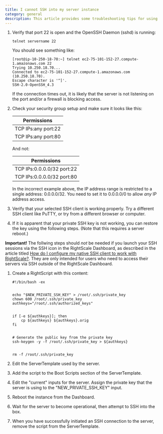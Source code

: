 ```yaml
---
title: I cannot SSH into my server instance
category: general
description: This article provides some troubleshooting tips for using SSH to access your server instance.
---
```


1. Verify that port 22 is open and the OpenSSH Daemon (sshd) is running:  

    ~~~
    telnet servername 22  
    ~~~   

    You should see something like:

    ~~~
    [root@ip-10-250-18-70:~] telnet ec2-75-101-152-27.compute-1.amazonaws.com 22
    Trying 10.250.18.70...
    Connected to ec2-75-101-152-27.compute-1.amazonaws.com (10.250.18.70).
    Escape character is '^]'.
    SSH-2.0-OpenSSH_4.3
    ~~~

    If the connection times out, it is likely that the server is not listening on the port and/or a firewall is blocking access.&nbsp;&nbsp;

2. Check your security group setup and make sure it looks like this:

    | Permissions |
    | ----------- |
    | TCP IPs:any port:22 |
    | TCP IPs:any port:80 |

    And not:

    | Permissions |
    | ----------- |
    | TCP IPs:0.0.0.0/32 port:22 |
    | TCP IPs:0.0.0.0/32 port:80 |

    In the incorrect example above, the IP address range is restricted to a single address: 0.0.0.0/32. You need&nbsp;to set it to 0.0.0.0/0 to allow _any_ IP address access.

3. Verify that your selected SSH client is working properly. Try a different SSH client like PuTTY, or try from a different browser or computer.

4. If it is apparent that your private SSH key is not working, you can restore the key using the following steps. (Note that this requires a server reboot.)

**Important!** The follwing steps should *not* be needed if you launch your SSH sessions via the SSH icon in the RightScale Dashboard, as described in the article titled [How do I configure my native SSH client to work with RightScale?](http://support.rightscale.com/06-FAQs/FAQ_0062-_How_do_I_configure_my_native_SSH_Client%3F). They are only intended for users who need to access their servers via SSH outside of the RightScale Dashboard.

1. Create a RightScript with this content:

    ~~~
    #!/bin/bash -ex


    echo "$NEW_PRIVATE_SSH_KEY" > /root/.ssh/private_key
    chown 600 /root/.ssh/private_key
    authkeys="/root/.ssh/authorized_keys"


    if [-e ${authkeys}]; then
        cp ${authkeys} ${authkeys}.orig
    fi


    # Generate the public key from the private key
    ssh-keygen -y -f /root/.ssh/private_key > ${authkeys}


    rm -f /root/.ssh/private_key
    ~~~

2. Edit the ServerTemplate used by the server.

3. Add the script to the Boot Scripts section of the ServerTemplate.

4. Edit the "current" inputs for the server. Assign the private key that the server is using to the "NEW_PRIVATE_SSH_KEY" input.

5. Reboot the instance from the Dashboard.

6. Wait for the server to become operational, then attempt to SSH into the box.

7. When you have successfully initiated an SSH connection to the server, remove the script from the ServerTemplate.
